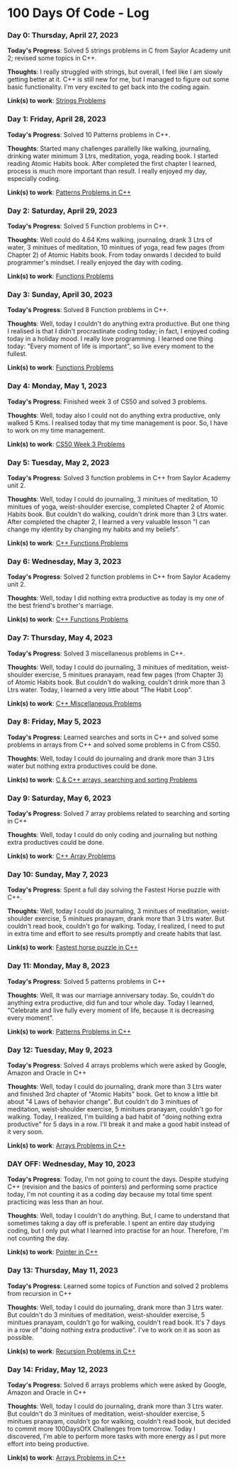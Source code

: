 # 100 Days Of Code - Log

### Day 0: Thursday, April 27, 2023

**Today's Progress**: Solved 5 strings problems in C from Saylor Academy unit 2; revised some topics in C++.

**Thoughts**: I really struggled with strings, but overall, I feel like I am slowly getting better at it. C++ is still new for me, but I managed to figure out some basic functionality. I'm very excited to get back into the coding again.

**Link(s) to work**: [Strings Problems](https://github.com/Swastik-Chakravorty/Learning_CPP/tree/master/Unit2)

### Day 1: Friday, April 28, 2023

**Today's Progress**: Solved 10 Patterns problems in C++.

**Thoughts**: Started many challenges parallelly like walking, journaling, drinking water minimum 3 Ltrs, meditation, yoga, reading book. I started reading Atomic Habits book. After completed the first chapter I learned, process is much more important than result. I really enjoyed my day, especially coding.

**Link(s) to work**: [Patterns Problems in C++](https://github.com/Swastik-Chakravorty/Learning_CPP/tree/master/Patterns)

### Day 2: Saturday, April 29, 2023

**Today's Progress**: Solved 5 Function problems in C++.

**Thoughts**: Well could do 4.64 Kms walking, journaling, drank 3 Ltrs of water, 3 minitues of meditation, 10 minitues of yoga, read few pages (from Chapter 2) of Atomic Habits book. From today onwards I decided to build programmer's mindset. I really enjoyed the day with coding.

**Link(s) to work**: [Functions Problems](https://github.com/Swastik-Chakravorty/Learning_CPP/tree/master/functions)

### Day 3: Sunday, April 30, 2023

**Today's Progress**: Solved 8 Function problems in C++.

**Thoughts**: Well, today I couldn't do anything extra productive. But one thing I realised is that I didn't procrastinate coding today; in fact, I enjoyed coding today in a holiday mood. I really love programming. I learned one thing today: "Every moment of life is important", so live every moment to the fullest.

**Link(s) to work**: [Functions Problems](https://github.com/Swastik-Chakravorty/Learning_CPP/tree/master/functions)

### Day 4: Monday, May 1, 2023

**Today's Progress**: Finished week 3 of CS50 and solved 3 problems.

**Thoughts**: Well, today also I could not do anything extra productive, only walked 5 Kms. I realised today that my time management is poor. So, I have to work on my time management.

**Link(s) to work**: [CS50 Week 3 Problems](https://github.com/code50/112097563)

### Day 5: Tuesday, May 2, 2023

**Today's Progress**: Solved 3 function problems in C++ from Saylor Academy unit 2.

**Thoughts**: Well, today I could do journaling, 3 minitues of meditation, 10 minitues of yoga, weist-shoulder exercise, completed Chapter 2 of Atomic Habits book. But couldn't do walking, couldn't drink more than 3 Ltrs water. After completed the chapter 2, I learned a very valuable lesson "I can change my identity by changing my habits and my beliefs".

**Link(s) to work**: [C++ Functions Problems](https://github.com/Swastik-Chakravorty/Learning_CPP/tree/master/Unit2/function)

### Day 6: Wednesday, May 3, 2023

**Today's Progress**: Solved 2 function problems in C++ from Saylor Academy unit 2.

**Thoughts**: Well, today I did nothing extra productive as today is my one of the best friend's brother's marriage.

**Link(s) to work**: [C++ Functions Problems](https://github.com/Swastik-Chakravorty/Learning_CPP/tree/master/Unit2/function)

### Day 7: Thursday, May 4, 2023

**Today's Progress**: Solved 3 miscellaneous problems in C++.

**Thoughts**: Well, today I could do journaling, 3 minitues of meditation, weist-shoulder exercise, 5 minitues pranayam, read few pages (from Chapter 3) of Atomic Habits book. But couldn't do walking, couldn't drink more than 3 Ltrs water. Today, I learned a very little about "The Habit Loop".

**Link(s) to work**: [C++ Miscellaneous Problems](https://github.com/Swastik-Chakravorty/Learning_CPP/tree/master/Extra)

### Day 8: Friday, May 5, 2023

**Today's Progress**: Learned searches and sorts in C++ and solved some problems in arrays from C++ and solved some problems in C from CS50.

**Thoughts**: Well, today I could do journaling and drank more than 3 Ltrs water but nothing extra productives could be done.

**Link(s) to work**: [C & C++ arrays, searching and sorting Problems](https://github.com/code50/112097563/commits?author=Swastik-Chakravorty)

### Day 9: Saturday, May 6, 2023

**Today's Progress**: Solved 7 array problems related to searching and sorting in C++

**Thoughts**: Well, today I could do only coding and journaling but nothing extra productives could be done.

**Link(s) to work**: [C++ Array Problems](https://github.com/Swastik-Chakravorty/Learning_CPP/tree/master/Arrays)

### Day 10: Sunday, May 7, 2023

**Today's Progress**: Spent a full day solving the Fastest Horse puzzle with C++.

**Thoughts**: Well, today I could do journaling, 3 minitues of meditation, weist-shoulder exercise, 5 minitues pranayam, drank more than 3 Ltrs water. But couldn't read book, couldn't go for walking. Today, I realized, I need to put in extra time and effort to see results promptly and create habits that last.

**Link(s) to work**: [Fastest horse puzzle in C++](https://github.com/Swastik-Chakravorty/Learning_CPP/blob/master/Arrays/fastest_3Horses.cpp)

### Day 11: Monday, May 8, 2023

**Today's Progress**: Solved 5 patterns problems in C++

**Thoughts**: Well, It was our marriage anniversary today. So, couldn't do anything extra productive, did fun and tour whole day. Today I learned, "Celebrate and live fully every moment of life, because it is decreasing every moment".

**Link(s) to work**: [Patterns Problems in C++](https://github.com/Swastik-Chakravorty/Learning_CPP/tree/master/Patterns)

### Day 12: Tuesday, May 9, 2023

**Today's Progress**: Solved 4 arrays problems which were asked by Google, Amazon and Oracle in C++

**Thoughts**: Well, today I could do journaling, drank more than 3 Ltrs water and finished 3rd chapter of "Atomic Habits" book. Get to know a little bit about "4 Laws of behavior change". But couldn't do 3 minitues of meditation, weist-shoulder exercise, 5 minitues pranayam, couldn't go for walking. Today, I realized, I'm building a bad habit of "doing nothing extra productive" for 5 days in a row. I'll break it and make a good habit instead of it very soon.

**Link(s) to work**: [Arrays Problems in C++](https://github.com/Swastik-Chakravorty/Learning_CPP/tree/master/Arrays)

### DAY OFF: Wednesday, May 10, 2023

**Today's Progress**: Today, I'm not going to count the days. Despite studying C++ (revision and the basics of pointers) and performing some practice today, I'm not counting it as a coding day because my total time spent practicing was less than an hour.

**Thoughts**: Well, today I couldn't do anything. But, I came to understand that sometimes taking a day off is preferable. I spent an entire day studying coding, but I only put what I learned into practise for an hour. Therefore, I'm not counting the day.

**Link(s) to work**: [Pointer in C++](https://github.com/Swastik-Chakravorty/Learning_CPP/tree/master/Pointer)

### Day 13: Thursday, May 11, 2023

**Today's Progress**: Learned some topics of Function and solved 2 problems from recursion in C++

**Thoughts**: Well, today I could do journaling, drank more than 3 Ltrs water. But couldn't do 3 minitues of meditation, weist-shoulder exercise, 5 minitues pranayam, couldn't go for walking, couldn't read book. It's 7 days in a row of "doing nothing extra productive". I've to work on it as soon as possible.

**Link(s) to work**: [Recursion Problems in C++](https://github.com/Swastik-Chakravorty/Learning_CPP/tree/master/recursion)

### Day 14: Friday, May 12, 2023

**Today's Progress**: Solved 6 arrays problems which were asked by Google, Amazon and Oracle in C++

**Thoughts**: Well, today I could do journaling, drank more than 3 Ltrs water. But couldn't do 3 minitues of meditation, weist-shoulder exercise, 5 minitues pranayam, couldn't go for walking, couldn't read book, but decided to commit more 100DaysOfX Challenges from tomorrow. Today I discovered, I'm able to perform more tasks with more energy as I put more effort into being productive.

**Link(s) to work**: [Arrays Problems in C++](https://github.com/Swastik-Chakravorty/Learning_CPP/tree/master/Arrays)
